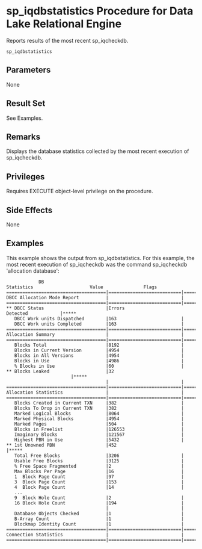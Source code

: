 <!-- loioa5a4d30384f2101589ee88c96ba8bea6 -->

# sp\_iqdbstatistics Procedure for Data Lake Relational Engine

Reports results of the most recent sp\_iqcheckdb.



```
sp_iqdbstatistics
```



<a name="loioa5a4d30384f2101589ee88c96ba8bea6__section_hrt_f41_vzb"/>

## Parameters

None



<a name="loioa5a4d30384f2101589ee88c96ba8bea6__section_hm3_4bw_c1c"/>

## Result Set

See Examples.



<a name="loioa5a4d30384f2101589ee88c96ba8bea6__iq_refbb_1529"/>

## Remarks

Displays the database statistics collected by the most recent execution of sp\_iqcheckdb.



<a name="loioa5a4d30384f2101589ee88c96ba8bea6__iq_refbb_1528"/>

## Privileges

Requires EXECUTE object-level privilege on the procedure.



## Side Effects

None



<a name="loioa5a4d30384f2101589ee88c96ba8bea6__iq_refbb_1530"/>

## Examples

This example shows the output from sp\_iqdbstatistics. For this example, the most recent execution of sp\_iqcheckdb was the command sp\_iqcheckdb 'allocation database':

```
            DB Statistics                     Value               Flags
=====================================|===========================|=====
DBCC Allocation Mode Report          |                           |
=====================================|===========================|=====
** DBCC Status                       |Errors Detected            |*****
   DBCC Work units Dispatched        |163                        |
   DBCC Work units Completed         |163                        |
=====================================|===========================|=====
Allocation Summary                   |                           | 
=====================================|===========================|=====
   Blocks Total                      |8192                       | 
   Blocks in Current Version         |4954                       | 
   Blocks in All Versions            |4954                       | 
   Blocks in Use                     |4986                       | 
   % Blocks in Use                   |60                         | 
** Blocks Leaked                     |32                         |*****
                                     |                           |
=====================================|===========================|=====
Allocation Statistics                |                           | 
=====================================|===========================|=====
   Blocks Created in Current TXN     |382                        | 
   Blocks To Drop in Current TXN     |382                        | 
   Marked Logical Blocks             |8064                       | 
   Marked Physical Blocks            |4954                       | 
   Marked Pages                      |504                        | 
   Blocks in Freelist                |126553                     | 
   Imaginary Blocks                  |121567                     | 
   Highest PBN in Use                |5432                       | 
** 1st Unowned PBN                   |452                        |*****
   Total Free Blocks                 |3206                       | 
   Usable Free Blocks                |3125                       | 
   % Free Space Fragmented           |2                          |
   Max Blocks Per Page               |16                         | 
   1  Block Page Count               |97                         | 
   3  Block Page Count               |153                        | 
   4  Block Page Count               |14                         | 
   ...
   9  Block Hole Count               |2                          | 
   16 Block Hole Count               |194                        | 
                                     |                           | 
   Database Objects Checked          |1                          | 
   B-Array Count                     |1                          | 
   Blockmap Identity Count           |1                          | 
=====================================|===========================|=====
Connection Statistics                |                           | 
=====================================|===========================|=====
```

